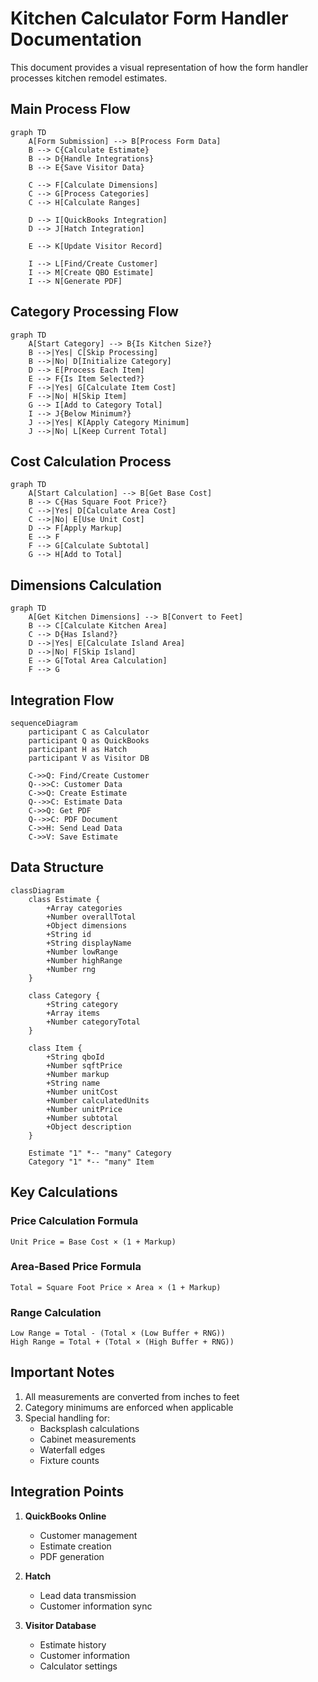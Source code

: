 # Kitchen Calculator Form Handler Documentation

This document provides a visual representation of how the form handler processes kitchen remodel estimates.

## Main Process Flow

```mermaid
graph TD
    A[Form Submission] --> B[Process Form Data]
    B --> C{Calculate Estimate}
    B --> D{Handle Integrations}
    B --> E{Save Visitor Data}
    
    C --> F[Calculate Dimensions]
    C --> G[Process Categories]
    C --> H[Calculate Ranges]
    
    D --> I[QuickBooks Integration]
    D --> J[Hatch Integration]
    
    E --> K[Update Visitor Record]
    
    I --> L[Find/Create Customer]
    I --> M[Create QBO Estimate]
    I --> N[Generate PDF]
```

## Category Processing Flow

```mermaid
graph TD
    A[Start Category] --> B{Is Kitchen Size?}
    B -->|Yes| C[Skip Processing]
    B -->|No| D[Initialize Category]
    D --> E[Process Each Item]
    E --> F{Is Item Selected?}
    F -->|Yes| G[Calculate Item Cost]
    F -->|No| H[Skip Item]
    G --> I[Add to Category Total]
    I --> J{Below Minimum?}
    J -->|Yes| K[Apply Category Minimum]
    J -->|No| L[Keep Current Total]
```

## Cost Calculation Process

```mermaid
graph TD
    A[Start Calculation] --> B[Get Base Cost]
    B --> C{Has Square Foot Price?}
    C -->|Yes| D[Calculate Area Cost]
    C -->|No| E[Use Unit Cost]
    D --> F[Apply Markup]
    E --> F
    F --> G[Calculate Subtotal]
    G --> H[Add to Total]
```

## Dimensions Calculation

```mermaid
graph TD
    A[Get Kitchen Dimensions] --> B[Convert to Feet]
    B --> C[Calculate Kitchen Area]
    C --> D{Has Island?}
    D -->|Yes| E[Calculate Island Area]
    D -->|No| F[Skip Island]
    E --> G[Total Area Calculation]
    F --> G
```

## Integration Flow

```mermaid
sequenceDiagram
    participant C as Calculator
    participant Q as QuickBooks
    participant H as Hatch
    participant V as Visitor DB
    
    C->>Q: Find/Create Customer
    Q-->>C: Customer Data
    C->>Q: Create Estimate
    Q-->>C: Estimate Data
    C->>Q: Get PDF
    Q-->>C: PDF Document
    C->>H: Send Lead Data
    C->>V: Save Estimate
```

## Data Structure

```mermaid
classDiagram
    class Estimate {
        +Array categories
        +Number overallTotal
        +Object dimensions
        +String id
        +String displayName
        +Number lowRange
        +Number highRange
        +Number rng
    }
    
    class Category {
        +String category
        +Array items
        +Number categoryTotal
    }
    
    class Item {
        +String qboId
        +Number sqftPrice
        +Number markup
        +String name
        +Number unitCost
        +Number calculatedUnits
        +Number unitPrice
        +Number subtotal
        +Object description
    }
    
    Estimate "1" *-- "many" Category
    Category "1" *-- "many" Item
```

## Key Calculations

### Price Calculation Formula
```
Unit Price = Base Cost × (1 + Markup)
```

### Area-Based Price Formula
```
Total = Square Foot Price × Area × (1 + Markup)
```

### Range Calculation
```
Low Range = Total - (Total × (Low Buffer + RNG))
High Range = Total + (Total × (High Buffer + RNG))
```

## Important Notes

1. All measurements are converted from inches to feet
2. Category minimums are enforced when applicable
3. Special handling for:
   - Backsplash calculations
   - Cabinet measurements
   - Waterfall edges
   - Fixture counts

## Integration Points

1. **QuickBooks Online**
   - Customer management
   - Estimate creation
   - PDF generation

2. **Hatch**
   - Lead data transmission
   - Customer information sync

3. **Visitor Database**
   - Estimate history
   - Customer information
   - Calculator settings